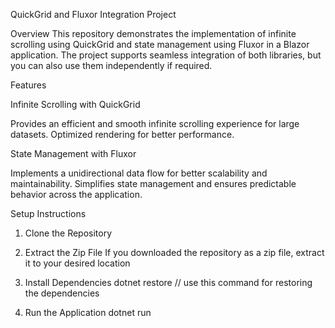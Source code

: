 QuickGrid and Fluxor Integration Project

Overview
This repository demonstrates the implementation of infinite scrolling using QuickGrid and state management using Fluxor in a Blazor application. The project supports seamless integration of both libraries, but you can also use them independently if required.

Features

Infinite Scrolling with QuickGrid

Provides an efficient and smooth infinite scrolling experience for large datasets.
Optimized rendering for better performance.

State Management with Fluxor

Implements a unidirectional data flow for better scalability and maintainability.
Simplifies state management and ensures predictable behavior across the application.


Setup Instructions
1. Clone the Repository

2.  Extract the Zip File
If you downloaded the repository as a zip file, extract it to your desired location

3. Install Dependencies
  dotnet restore // use this command for restoring the dependencies

5. Run the Application
  dotnet run
